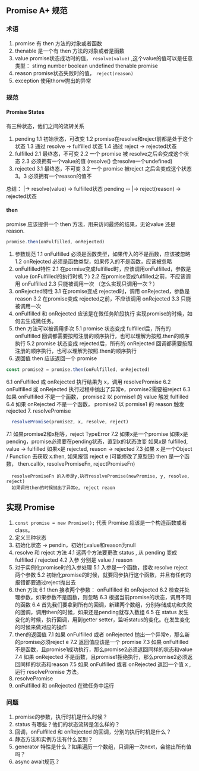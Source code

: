 ## Promise A+ 规范

### 术语
1. promise 有 then 方法的对象或者函数
2. thenable 是一个有 then 方法的对象或者是函数
3. value promise状态成功时的值， `resolve(value)` ,这个value的值可以是任意类型： stirng number boolean undefined thenable promise
4. reason promise状态失败时的值， `reject(reason)`
5. exception 使用thorw抛出的异常

### 规范

#### Promise States
有三种状态，他们之间的流转关系

1. pending
   1.1 初始状态，可改变
   1.2 promise在resolve和reject前都是处于这个状态
   1.3 通过 resolve -> fulfilled 状态
   1.4 通过 reject -> rejected状态
2. fulfilled
   2.1 最终态，不可变
   2.2 一个 promise 被 resolve之后会变成这个状态
   2.3 必须拥有一个value的值 (resolve() 会resolve一个undefined)
3. rejected
   3.1 最终态，不可变
   3.2 一个 promise 被reject 之后会变成这个状态
   3。3 必须拥有一个reason的值不

总结：         |-> resolve(value) -> fulfilled状态
    pending --
              |-> reject(reason) -> rejected状态

#### then
promise 应该提供一个 then 方法，用来访问最终的结果，无论value 还是reason.

```js
promise.then(onFulfilled, onRejected)
```

1. 参数规范
  1.1 onFulfilled 必须是函数类型，如果传入的不是函数，应该被忽略
  1.2 onRejected 必须是函数类型，如果传入的不是函数，应该被忽略
2. onFulfilled特性
  2.1 在pormise变成fulfilled时，应该调用onFulfilled，参数是value (onFulfilled的执行时机？)
  2.2 在promise变成fulfilled之前，不应该调用 onFulfilled
  2.3 只能被调用一次 （怎么实现只调用一次？）
3. onRejected特性
  3.1 在promise变成 rejected时，调用 onRejected，参数是reason
  3.2 在promise变成 rejected之前，不应该调用 onRejected
  3.3 只能被调用一次
4. onFulfilled 和 onRejected 应该是在微任务阶段执行
  实现promise的时候，如何去生成微任务。
5. then 方法可以被调用多次
  5.1 promise 状态变成 fulfilled后，所有的 onFulfilled 回调都需要按照注册的顺序执行，也可以理解为按照.then的顺序执行
  5.2 promise 状态变成 rejected后，所有的 onRejected 回调都需要按照注册的顺序执行，也可以理解为按照.then的顺序执行
6. 返回值
  then 应该返回一个 promise
  ```js
  const promise2 = promise.then(onFulfilled, onRejected)
  ```
  6.1 onFulfilled 或 onRejected 执行结果为 x，调用 resolvePromise 
  6.2 onFulfilled 或 onRejected 执行过程中抛出了异常e，promise2需要被reject
  6.3 如果 onFulfilled 不是一个函数， promise2 以 pormise1 的 value 触发 fulfilled
  6.4 如果 onRejected 不是一个函数， promise2 以 pormise1 的 reason 触发 rejected
7. resolvePromise

  ```js
    resolvePromise(promise2, x, resolve, reject)
  ```
  7.1 如果promise2和x相等，reject TypeError
  7.2 如果x是一个promise
      如果x是pending，promise必须要在pending状态，直到x的状态改变
      如果x是 fulfilled, value -> fulfilled
      如果x是 rejected, reason -> rejected
  7.3 如果 x 是一个Object / Function
      去获取 x.then, 如果报错 reject e (可能修改了原型链)
      then 是一个函数， then.call(x, resolvePromiseFn, rejectPromiseFn)

      resolvePromiseFn 的入参是y,执行resolvePromise(newPromise, y, resolve, reject)
      如果调用then的时候抛出了异常e, reject reaon
## 实现 Promise

1. `const promise = new Promise();`  代表 Promise 应该是一个构造函数或者 class。
2. 定义三种状态
3. 初始化状态 -> pendin，初始化value和reason为null
4. resolve 和 reject 方法
   4.1 这两个方法要更改 status , 从 pending 变成 fulfilled / rejected
   4.2 入参 分别是 value / reason
5. 对于实例化promise时的入参处理
   5.1 入参是一个函数，接收 resolve reject 两个参数
   5.2 初始化promise的时候，就要同步执行这个函数，并且有任何的报错都要通过reject抛出去
6. then 方法
   6.1 then 接收两个参数： onFulfilled 和 onRejected 
   6.2 检查并处理参数，如果参数不是函数，则忽略
   6.3 根据当前promise的状态，调用不同的函数
   6.4 首先我们要拿到所有的回调，新建两个数组，分别存储成功和失败的回调，调用then的时候，如果还是pending就存入数组
   6.5 在 status 发生变化的时候，执行回调，用到getter setter，监听status的变化。在发生变化的时候来做对应的操作
7. then的返回值
   7.1 如果 onFulfilled 或者 onRejected 抛出一个异常e，那么新的promise必须reject e
   7.2 返回值应该是一个 promise
   7.3 如果 onFulfilled 不是函数，且promise1成功执行，那么promise2必须返回同样的状态和value
   7.4 如果 onRejected 不是函数，且promise1拒绝执行，那么promise2必须返回同样的状态和reason
   7.5 如果 onFulfilled 或者 onRejected 返回一个值 x , 运行 resolvePromise 方法。
8. resolvePromise
9. onFulfilled 和 onRejected 在微任务中运行


### 问题

1. promise的参数，执行时机是什么时候？  
2. status 有哪些？他们的状态流转是怎么样的？
3. 回调，onFulfilled 和 onRejected 的回调，分别的执行时机是什么？
4. 静态方法和实例方法有什么区别？
5. generator 特性是什么？如果遍历一个数组，只调用一次next，会输出所有值吗？
6. async await规范？